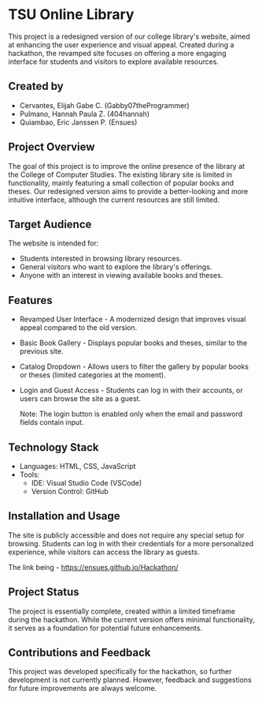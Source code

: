 
# TSU Online Library

This project is a redesigned version of our college library's website, aimed at enhancing the user experience and visual appeal. Created during a hackathon, the revamped site focuses on offering a more engaging interface for students and visitors to explore available resources.

## Created by
- Cervantes, Elijah Gabe C. (Gabby07theProgrammer)
- Pulmano, Hannah Paula Z. (404hannah)
- Quiambao, Eric Janssen P. (Ensues)


## Project Overview

The goal of this project is to improve the online presence of the library at the College of Computer Studies. The existing library site is limited in functionality, mainly featuring a small collection of popular books and theses. Our redesigned version aims to provide a better-looking and more intuitive interface, although the current resources are still limited.

## Target Audience

The website is intended for:
- Students interested in browsing library resources.
- General visitors who want to explore the library's offerings.
- Anyone with an interest in viewing available books and theses.

## Features

- Revamped User Interface - A modernized design that improves visual appeal compared to the old version.
- Basic Book Gallery - Displays popular books and theses, similar to the previous site.
- Catalog Dropdown - Allows users to filter the gallery by popular books or theses (limited categories at the moment).
- Login and Guest Access - Students can log in with their accounts, or users can browse the site as a guest.

    Note: The login button is enabled only when the email and password fields contain input.

## Technology Stack
- Languages: HTML, CSS, JavaScript
- Tools:
  - IDE: Visual Studio Code (VSCode)
  - Version Control: GitHub

## Installation and Usage

The site is publicly accessible and does not require any special setup for browsing. Students can log in with their credentials for a more personalized experience, while visitors can access the library as guests.

The link being - https://ensues.github.io/Hackathon/

## Project Status

The project is essentially complete, created within a limited timeframe during the hackathon. While the current version offers minimal functionality, it serves as a foundation for potential future enhancements.

## Contributions and Feedback

This project was developed specifically for the hackathon, so further development is not currently planned. However, feedback and suggestions for future improvements are always welcome.
